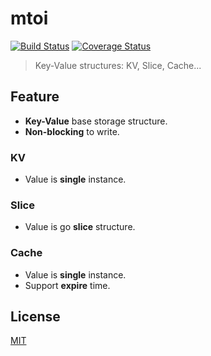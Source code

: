 # mtoi

[![Build Status](https://travis-ci.org/WindomZ/mtoi.svg?branch=master)](https://travis-ci.org/WindomZ/mtoi)
[![Coverage Status](https://coveralls.io/repos/github/WindomZ/mtoi/badge.svg?branch=master)](https://coveralls.io/github/WindomZ/mtoi?branch=master)

> Key-Value structures: KV, Slice, Cache...

## Feature

- **Key-Value** base storage structure.
- **Non-blocking** to write.

### KV
- Value is **single** instance.

### Slice
- Value is go **slice** structure.

### Cache
- Value is **single** instance.
- Support **expire** time.

## License

[MIT](https://github.com/WindomZ/mtoi/blob/master/LICENSE)
